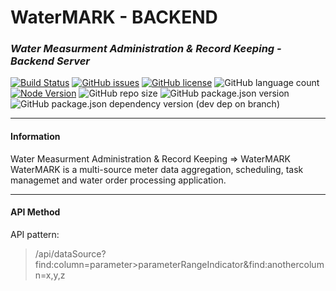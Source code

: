 # WaterMARK - BACKEND
### _Water Measurment Administration & Record Keeping - Backend Server_
[![Build Status](https://img.shields.io/static/v1?label=build&message=development&color=red)](https://img.shields.io)
[![GitHub issues](https://img.shields.io/github/issues/mikelambson/watermark-backend)](https://github.com/mikelambson/watermark-backend/issues)
[![GitHub license](https://img.shields.io/github/license/mikelambson/watermark-backend)](https://github.com/mikelambson/watermark-backend/blob/main/LICENSE)
![GitHub language count](https://img.shields.io/github/languages/count/mikelambson/watermark-backend)
[![Node Version](http://img.shields.io/badge/node-0.10.x-brightgreen.svg)](https://github.com/nodejs/node)
![GitHub repo size](https://img.shields.io/github/repo-size/mikelambson/watermark-backend)
![GitHub package.json version](https://img.shields.io/github/package-json/v/mikelambson/watermark-backend)
![GitHub package.json dependency version (dev dep on branch)](https://img.shields.io/github/package-json/dependency-version/mikelambson/watermark-backend/dev/prisma/master)



___
#### Information

Water Measurment Administration & Record Keeping => WaterMARK  
WaterMARK is a multi-source meter data aggregation, scheduling, task managemet and water order processing application.

___
#### API Method

API pattern:
>/api/dataSource?find:column=parameter>parameterRangeIndicator&find:anothercolumn=x,y,z


